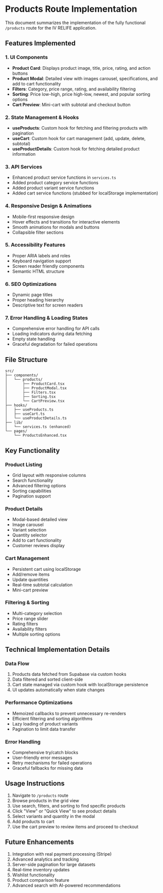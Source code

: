 # Products Route Implementation

This document summarizes the implementation of the fully functional `/products` route for the IV RELIFE application.

## Features Implemented

### 1. UI Components
- **Product Card**: Displays product image, title, price, rating, and action buttons
- **Product Modal**: Detailed view with images carousel, specifications, and add to cart functionality
- **Filters**: Category, price range, rating, and availability filtering
- **Sorting**: Price low-high, price high-low, newest, and popular sorting options
- **Cart Preview**: Mini-cart with subtotal and checkout button

### 2. State Management & Hooks
- **useProducts**: Custom hook for fetching and filtering products with pagination
- **useCart**: Custom hook for cart management (add, update, delete, subtotal)
- **useProductDetails**: Custom hook for fetching detailed product information

### 3. API Services
- Enhanced product service functions in `services.ts`
- Added product category service functions
- Added product variant service functions
- Added cart service functions (stubbed for localStorage implementation)

### 4. Responsive Design & Animations
- Mobile-first responsive design
- Hover effects and transitions for interactive elements
- Smooth animations for modals and buttons
- Collapsible filter sections

### 5. Accessibility Features
- Proper ARIA labels and roles
- Keyboard navigation support
- Screen reader friendly components
- Semantic HTML structure

### 6. SEO Optimizations
- Dynamic page titles
- Proper heading hierarchy
- Descriptive text for screen readers

### 7. Error Handling & Loading States
- Comprehensive error handling for API calls
- Loading indicators during data fetching
- Empty state handling
- Graceful degradation for failed operations

## File Structure

```
src/
├── components/
│   └── products/
│       ├── ProductCard.tsx
│       ├── ProductModal.tsx
│       ├── Filters.tsx
│       ├── Sorting.tsx
│       └── CartPreview.tsx
├── hooks/
│   ├── useProducts.ts
│   ├── useCart.ts
│   └── useProductDetails.ts
├── lib/
│   └── services.ts (enhanced)
└── pages/
    └── ProductsEnhanced.tsx
```

## Key Functionality

### Product Listing
- Grid layout with responsive columns
- Search functionality
- Advanced filtering options
- Sorting capabilities
- Pagination support

### Product Details
- Modal-based detailed view
- Image carousel
- Variant selection
- Quantity selector
- Add to cart functionality
- Customer reviews display

### Cart Management
- Persistent cart using localStorage
- Add/remove items
- Update quantities
- Real-time subtotal calculation
- Mini-cart preview

### Filtering & Sorting
- Multi-category selection
- Price range slider
- Rating filters
- Availability filters
- Multiple sorting options

## Technical Implementation Details

### Data Flow
1. Products data fetched from Supabase via custom hooks
2. Data filtered and sorted client-side
3. Cart state managed via custom hook with localStorage persistence
4. UI updates automatically when state changes

### Performance Optimizations
- Memoized callbacks to prevent unnecessary re-renders
- Efficient filtering and sorting algorithms
- Lazy loading of product variants
- Pagination to limit data transfer

### Error Handling
- Comprehensive try/catch blocks
- User-friendly error messages
- Retry mechanisms for failed operations
- Graceful fallbacks for missing data

## Usage Instructions

1. Navigate to `/products` route
2. Browse products in the grid view
3. Use search, filters, and sorting to find specific products
4. Click "View" or "Quick View" to see product details
5. Select variants and quantity in the modal
6. Add products to cart
7. Use the cart preview to review items and proceed to checkout

## Future Enhancements

1. Integration with real payment processing (Stripe)
2. Advanced analytics and tracking
3. Server-side pagination for large datasets
4. Real-time inventory updates
5. Wishlist functionality
6. Product comparison feature
7. Advanced search with AI-powered recommendations